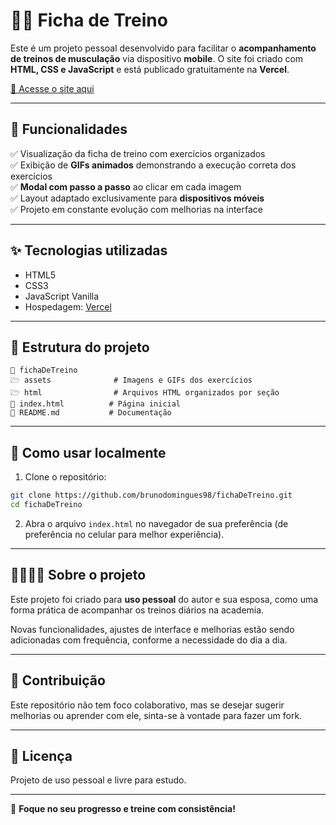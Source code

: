 # 🏋️‍♂️ Ficha de Treino

Este é um projeto pessoal desenvolvido para facilitar o **acompanhamento de treinos de musculação** via dispositivo **mobile**. O site foi criado com **HTML, CSS e JavaScript** e está publicado gratuitamente na **Vercel**.

[🔗 Acesse o site aqui](https://ficha-de-treino.vercel.app)

---

## 📱 Funcionalidades

✅ Visualização da ficha de treino com exercícios organizados  
✅ Exibição de **GIFs animados** demonstrando a execução correta dos exercícios  
✅ **Modal com passo a passo** ao clicar em cada imagem  
✅ Layout adaptado exclusivamente para **dispositivos móveis**  
✅ Projeto em constante evolução com melhorias na interface

---

## ✨ Tecnologias utilizadas

- HTML5
- CSS3
- JavaScript Vanilla
- Hospedagem: [Vercel](https://vercel.com)

---

## 📁 Estrutura do projeto

```
📆 fichaDeTreino
🗁 assets              # Imagens e GIFs dos exercícios
🗁 html                # Arquivos HTML organizados por seção
📄 index.html          # Página inicial
📄 README.md           # Documentação
```

---

## 🔧 Como usar localmente

1. Clone o repositório:

```bash
git clone https://github.com/brunodomingues98/fichaDeTreino.git
cd fichaDeTreino
```

2. Abra o arquivo `index.html` no navegador de sua preferência (de preferência no celular para melhor experiência).

---

## 👨‍👩‍👧‍👦 Sobre o projeto

Este projeto foi criado para **uso pessoal** do autor e sua esposa, como uma forma prática de acompanhar os treinos diários na academia.

Novas funcionalidades, ajustes de interface e melhorias estão sendo adicionadas com frequência, conforme a necessidade do dia a dia.

---

## 📌 Contribuição

Este repositório não tem foco colaborativo, mas se desejar sugerir melhorias ou aprender com ele, sinta-se à vontade para fazer um fork.

---

## 📄 Licença

Projeto de uso pessoal e livre para estudo.

---

💪 **Foque no seu progresso e treine com consistência!**


